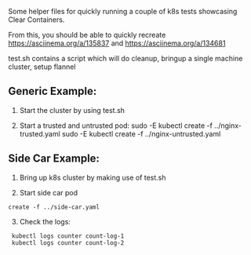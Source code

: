Some helper files for quickly running a couple of k8s tests showcasing Clear Containers.

From this, you should be able to quickly recreate https://asciinema.org/a/135837 and https://asciinema.org/a/134681

test.sh contains a script which will do cleanup, bringup a single machine cluster, setup flannel

## Generic Example:

1. Start the cluster by using test.sh

2. Start a trusted and untrusted pod:
sudo -E kubectl create -f ../nginx-trusted.yaml
sudo -E kubectl create -f ../nginx-untrusted.yaml



## Side Car Example:

1. Bring up k8s cluster by making use of test.sh

2. Start side car pod

```
create -f ../side-car.yaml
```

3. Check the logs:

```
 kubectl logs counter count-log-1
 kubectl logs counter count-log-2
 ```
